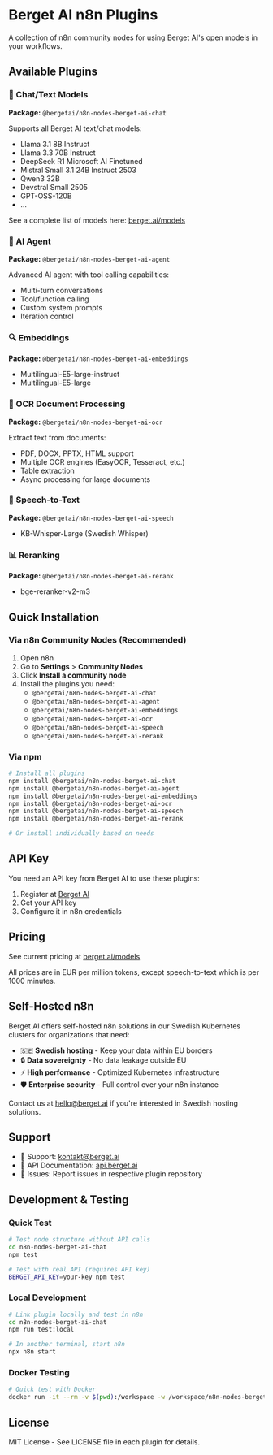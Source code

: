 # Berget AI n8n Plugins

A collection of n8n community nodes for using Berget AI's open models in your workflows.

## Available Plugins

### 🤖 Chat/Text Models
**Package:** `@bergetai/n8n-nodes-berget-ai-chat`

Supports all Berget AI text/chat models:
- Llama 3.1 8B Instruct
- Llama 3.3 70B Instruct  
- DeepSeek R1 Microsoft AI Finetuned
- Mistral Small 3.1 24B Instruct 2503
- Qwen3 32B
- Devstral Small 2505
- GPT-OSS-120B
- ...

See a complete list of models here: [berget.ai/models](https://berget.ai/models)

### 🤖 AI Agent
**Package:** `@bergetai/n8n-nodes-berget-ai-agent`

Advanced AI agent with tool calling capabilities:
- Multi-turn conversations
- Tool/function calling
- Custom system prompts
- Iteration control

### 🔍 Embeddings
**Package:** `@bergetai/n8n-nodes-berget-ai-embeddings`

- Multilingual-E5-large-instruct
- Multilingual-E5-large

### 📄 OCR Document Processing
**Package:** `@bergetai/n8n-nodes-berget-ai-ocr`

Extract text from documents:
- PDF, DOCX, PPTX, HTML support
- Multiple OCR engines (EasyOCR, Tesseract, etc.)
- Table extraction
- Async processing for large documents

### 🎤 Speech-to-Text
**Package:** `@bergetai/n8n-nodes-berget-ai-speech`

- KB-Whisper-Large (Swedish Whisper)

### 📊 Reranking
**Package:** `@bergetai/n8n-nodes-berget-ai-rerank`

- bge-reranker-v2-m3

## Quick Installation

### Via n8n Community Nodes (Recommended)

1. Open n8n
2. Go to **Settings** > **Community Nodes**
3. Click **Install a community node**
4. Install the plugins you need:
   - `@bergetai/n8n-nodes-berget-ai-chat`
   - `@bergetai/n8n-nodes-berget-ai-agent`
   - `@bergetai/n8n-nodes-berget-ai-embeddings`
   - `@bergetai/n8n-nodes-berget-ai-ocr`
   - `@bergetai/n8n-nodes-berget-ai-speech`
   - `@bergetai/n8n-nodes-berget-ai-rerank`

### Via npm

```bash
# Install all plugins
npm install @bergetai/n8n-nodes-berget-ai-chat
npm install @bergetai/n8n-nodes-berget-ai-agent
npm install @bergetai/n8n-nodes-berget-ai-embeddings
npm install @bergetai/n8n-nodes-berget-ai-ocr
npm install @bergetai/n8n-nodes-berget-ai-speech
npm install @bergetai/n8n-nodes-berget-ai-rerank

# Or install individually based on needs
```

## API Key

You need an API key from Berget AI to use these plugins:

1. Register at [Berget AI](https://berget.ai)
2. Get your API key
3. Configure it in n8n credentials

## Pricing

See current pricing at [berget.ai/models](https://berget.ai/models)

All prices are in EUR per million tokens, except speech-to-text which is per 1000 minutes.

## Self-Hosted n8n

Berget AI offers self-hosted n8n solutions in our Swedish Kubernetes clusters for organizations that need:

- 🇸🇪 **Swedish hosting** - Keep your data within EU borders
- 🔒 **Data sovereignty** - No data leakage outside EU
- ⚡ **High performance** - Optimized Kubernetes infrastructure
- 🛡️ **Enterprise security** - Full control over your n8n instance

Contact us at [hello@berget.ai](mailto:hello@berget.ai) if you're interested in Swedish hosting solutions.

## Support

- 📧 Support: [kontakt@berget.ai](mailto:hello@berget.ai)
- 📖 API Documentation: [api.berget.ai](https://api.berget.ai)
- 🐛 Issues: Report issues in respective plugin repository

## Development & Testing

### Quick Test
```bash
# Test node structure without API calls
cd n8n-nodes-berget-ai-chat
npm test

# Test with real API (requires API key)
BERGET_API_KEY=your-key npm test
```

### Local Development
```bash
# Link plugin locally and test in n8n
cd n8n-nodes-berget-ai-chat
npm run test:local

# In another terminal, start n8n
npx n8n start
```

### Docker Testing
```bash
# Quick test with Docker
docker run -it --rm -v $(pwd):/workspace -w /workspace/n8n-nodes-berget-ai-chat node:18 npm test
```

## License

MIT License - See LICENSE file in each plugin for details.
